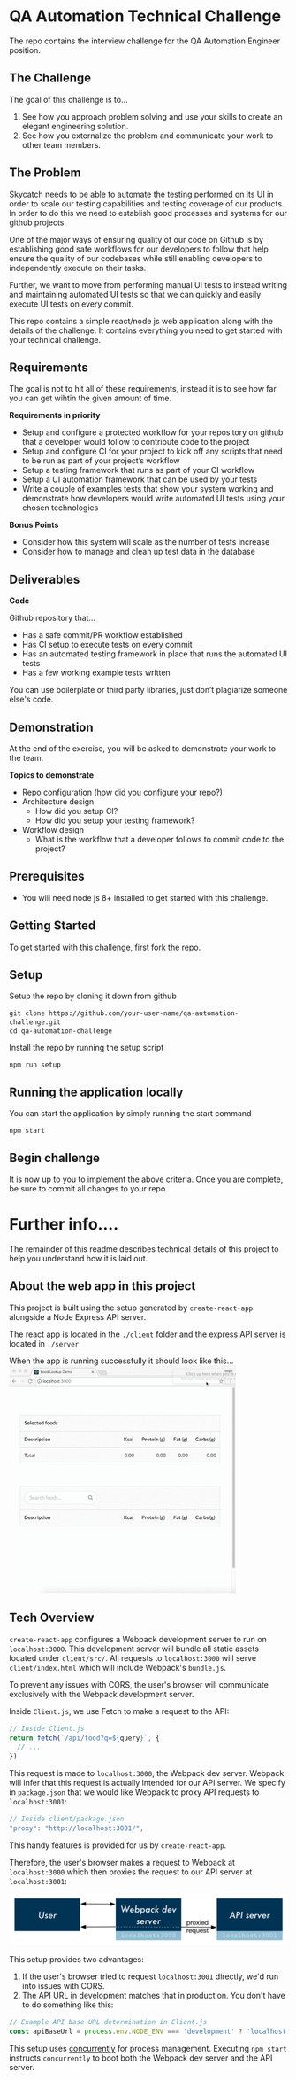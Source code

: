 # QA Automation Technical Challenge

The repo contains the interview challenge for the QA Automation Engineer position.

## The Challenge

The goal of this challenge is to...
1. See how you approach problem solving and use your skills to create an elegant engineering solution. 
2. See how you externalize the problem and communicate your work to other team members.


## The Problem

Skycatch needs to be able to automate the testing performed on its UI in order to scale our testing capabilities and testing coverage of our products. In order to do this we need to establish good processes and systems for our github projects. 

One of the major ways of ensuring quality of our code on Github is by establishing good safe workflows for our developers to follow that help ensure the quality of our codebases while still enabling developers to independently execute on their tasks.

Further, we want to move from performing manual UI tests to instead writing and maintaining automated UI tests so that we can quickly and easily execute UI tests on every commit.

This repo contains a simple react/node js web application along with the details of the challenge. It contains everything you need to get started with your technical challenge.


## Requirements
The goal is not to hit all of these requirements, instead it is to see how far you can get wihtin the given amount of time.

**Requirements in priority**
* Setup and configure a protected workflow for your repository on github that a developer would follow to contribute code to the project
* Setup and configure CI for your project to kick off any scripts that need to be run as part of your project’s workflow
* Setup a testing framework that runs as part of your CI workflow
* Setup a UI automation framework that can be used by your tests
* Write a couple of examples tests that show your system working and demonstrate how developers would write automated UI tests using your chosen technologies

**Bonus Points**
* Consider how this system will scale as the number of tests increase
* Consider how to manage and clean up test data in the database


## Deliverables

**Code**

Github repository that…
* Has a safe commit/PR workflow established
* Has CI setup to execute tests on every commit
* Has an automated testing framework in place that runs the automated UI tests
* Has a few working example tests written

You can use boilerplate or third party libraries, just don’t plagiarize someone else's code.

## Demonstration
At the end of the exercise, you will be asked to demonstrate your work to the team. 

**Topics to demonstrate**
* Repo configuration (how did you configure your repo?)
* Architecture design 
  * How did you setup CI? 
  * How did you setup your testing framework?
* Workflow design
  * What is the workflow that a developer follows to commit code to the project?


## Prerequisites
* You will need node js 8+ installed to get started with this challenge.

## Getting Started

To get started with this challenge, first fork the repo. 

## Setup
Setup the repo by cloning it down from github
```
git clone https://github.com/your-user-name/qa-automation-challenge.git
cd qa-automation-challenge
```

Install the repo by running the setup script
```
npm run setup
```

## Running the application locally
You can start the application by simply running the start command
```
npm start
```

## Begin challenge
It is now up to you to implement the above criteria. Once you are complete, be
sure to commit all changes to your repo.


# Further info....
The remainder of this readme describes technical details of this project to help
you understand how it is laid out.

## About the web app in this project
This project is built using the setup generated by `create-react-app` alongside a Node Express API server.

The react app is located in the `./client` folder and the express API server is located in `./server`

When the app is running successfully it should look like this...
![](./usage-demo.gif)


## Tech Overview

`create-react-app` configures a Webpack development server to run on `localhost:3000`. This development server will bundle all static assets located under `client/src/`. All requests to `localhost:3000` will serve `client/index.html` which will include Webpack's `bundle.js`.

To prevent any issues with CORS, the user's browser will communicate exclusively with the Webpack development server.

Inside `Client.js`, we use Fetch to make a request to the API:

```js
// Inside Client.js
return fetch(`/api/food?q=${query}`, {
  // ...
})
```

This request is made to `localhost:3000`, the Webpack dev server. Webpack will infer that this request is actually intended for our API server. We specify in `package.json` that we would like Webpack to proxy API requests to `localhost:3001`:

```js
// Inside client/package.json
"proxy": "http://localhost:3001/",
```

This handy features is provided for us by `create-react-app`.

Therefore, the user's browser makes a request to Webpack at `localhost:3000` which then proxies the request to our API server at `localhost:3001`:

![](./flow-diagram.png)

This setup provides two advantages:

1. If the user's browser tried to request `localhost:3001` directly, we'd run into issues with CORS.
2. The API URL in development matches that in production. You don't have to do something like this:

```js
// Example API base URL determination in Client.js
const apiBaseUrl = process.env.NODE_ENV === 'development' ? 'localhost:3001' : '/'
```

This setup uses [concurrently](https://github.com/kimmobrunfeldt/concurrently) for process management. Executing `npm start` instructs `concurrently` to boot both the Webpack dev server and the API server.
